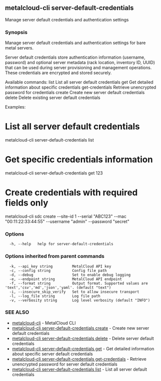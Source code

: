 ## metalcloud-cli server-default-credentials

Manage server default credentials and authentication settings

### Synopsis

Manage server default credentials and authentication settings for bare metal servers.

Server default credentials store authentication information (username, password) and optional
server metadata (rack location, inventory ID, UUID) that can be used during server provisioning
and management operations. These credentials are encrypted and stored securely.

Available commands:
  list           List all server default credentials
  get            Get detailed information about specific credentials
  get-credentials Retrieve unencrypted password for credentials
  create         Create new server default credentials
  delete         Delete existing server default credentials

Examples:
  # List all server default credentials
  metalcloud-cli server-default-credentials list

  # Get specific credentials information
  metalcloud-cli server-default-credentials get 123

  # Create credentials with required fields only
  metalcloud-cli sdc create --site-id 1 --serial "ABC123" --mac "00:11:22:33:44:55" --username "admin" --password "secret"

### Options

```
  -h, --help   help for server-default-credentials
```

### Options inherited from parent commands

```
  -k, --api_key string         MetalCloud API key
  -c, --config string          Config file path
  -d, --debug                  Set to enable debug logging
  -e, --endpoint string        MetalCloud API endpoint
  -f, --format string          Output format. Supported values are 'text','csv','md','json','yaml'. (default "text")
  -i, --insecure_skip_verify   Set to allow insecure transport
  -l, --log_file string        Log file path
  -v, --verbosity string       Log level verbosity (default "INFO")
```

### SEE ALSO

* [metalcloud-cli](metalcloud-cli.md)	 - MetalCloud CLI
* [metalcloud-cli server-default-credentials create](metalcloud-cli_server-default-credentials_create.md)	 - Create new server default credentials
* [metalcloud-cli server-default-credentials delete](metalcloud-cli_server-default-credentials_delete.md)	 - Delete server default credentials
* [metalcloud-cli server-default-credentials get](metalcloud-cli_server-default-credentials_get.md)	 - Get detailed information about specific server default credentials
* [metalcloud-cli server-default-credentials get-credentials](metalcloud-cli_server-default-credentials_get-credentials.md)	 - Retrieve unencrypted password for server default credentials
* [metalcloud-cli server-default-credentials list](metalcloud-cli_server-default-credentials_list.md)	 - List all server default credentials

